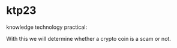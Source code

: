 # ktp23
knowledge technology practical:

With this we will determine whether a crypto coin is a scam or not. 
